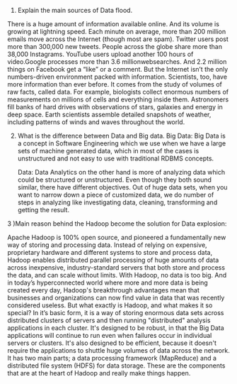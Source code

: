 1. Explain the main sources of Data flood.

There is a huge amount of information available online. And its volume is growing at lightning speed. Each minute on average, more than 200 million emails move across the Internet (though most are spam). Twitter users post more than 300,000 new tweets. 
People across the globe share more than 38,000 Instagrams. YouTube users upload another 100 hours of video.Google processes more than 3.6 millionwebsearches. And 2.2 million things on Facebook get a “like” or a comment.
But the Internet isn’t the only numbers-driven environment packed with information. Scientists, too, have more information than ever before. It comes from the study of volumes of raw facts, called data.
For example, biologists collect enormous numbers of measurements on millions of cells and everything inside them. Astronomers fill banks of hard drives with observations of stars, galaxies and energy in deep space. Earth scientists assemble detailed snapshots of weather, including patterns of winds and waves throughout the world.

2. What is the difference between Data and Big data.
    Big Data:
            Big Data is a concept in Software Engineering which we use when we have a large sets of machine generated data, which in most of the cases is unstructured and not easy to use with traditional RDBMS concepts. 
    
    Data:
                    Data Analytics on the other hand is more of analyzing data which could be structured or unstructured. Even though they both sound similar, there have different objectives. Out of huge data sets, when you want to narrow down a piece of customized data, we do number of steps in analyzing like investigating data, cleaning, transforming and getting the result.
 
3 )Main reason behind the Hadoop become the solution for Data explosion:

Apache Hadoop is 100% open source, and pioneered a fundamentally new way of storing and processing data. Instead of relying on expensive, proprietary hardware and different systems to store and process data, Hadoop enables distributed parallel processing of huge amounts of data across inexpensive, industry-standard servers that both store and process the data, and can scale without limits. With Hadoop, no data is too big. And in today’s hyperconnected world where more and more data is being created every day, Hadoop's breakthrough advantages mean that businesses and organizations can now find value in data that was recently considered useless.
But what exactly is Hadoop, and what makes it so special? In it’s basic form, it is a way of storing enormous data sets across distributed clusters of servers and then running "distributed" analysis applications in each cluster. It's designed to be robust, in that the Big Data applications will continue to run even when failures occur in individual servers or clusters.
It's also designed to be efficient, because it doesn't require the applications to shuttle huge volumes of data across the network. It has two main parts; a data processing framework (MapReduce) and a distributed file system (HDFS) for data storage. 
These are the components that are at the heart of Hadoop and really make things happen.
